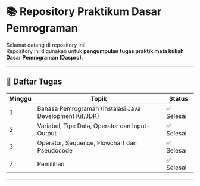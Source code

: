 # 📚 Repository Praktikum Dasar Pemrograman

Selamat datang di repository ini!  
Repository ini digunakan untuk **pengumpulan tugas praktik mata kuliah Dasar Pemrograman (Daspro)**.

---

## 📝 Daftar Tugas
| Minggu    | Topik                                                                | Status     |
|-----------|----------------------------------------------------------------------|------------|
| 1         | Bahasa Pemrograman (Instalasi Java Development Kit/JDK)              | ✅ Selesai |
| 2         | Variabel, Tipe Data, Operator dan Input-Output                       | ✅ Selesai |
| 3         | Operator, Sequence, Flowchart dan Pseudocode                         | ✅ Selesai |
| 7         | Pemilihan                                                            | ✅ Selesai |

---